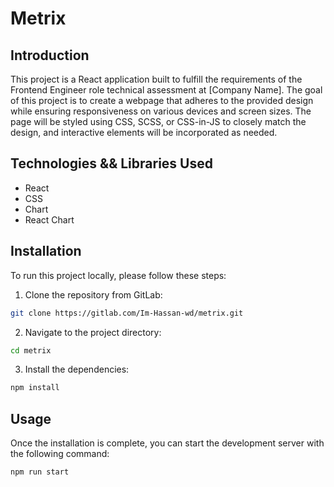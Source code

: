 # Metrix

## Introduction

This project is a React application built to fulfill the requirements of the Frontend Engineer role technical assessment at [Company Name]. The goal of this project is to create a webpage that adheres to the provided design while ensuring responsiveness on various devices and screen sizes. The page will be styled using CSS, SCSS, or CSS-in-JS to closely match the design, and interactive elements will be incorporated as needed.

## Technologies && Libraries Used

- React
- CSS
- Chart
- React Chart

## Installation

To run this project locally, please follow these steps:

1. Clone the repository from GitLab:

```bash
git clone https://gitlab.com/Im-Hassan-wd/metrix.git
```
2. Navigate to the project directory:
   
```bash
cd metrix
```
3. Install the dependencies:
   
```bash
npm install
```

## Usage
Once the installation is complete, you can start the development server with the following command:
```bash
npm run start
```
